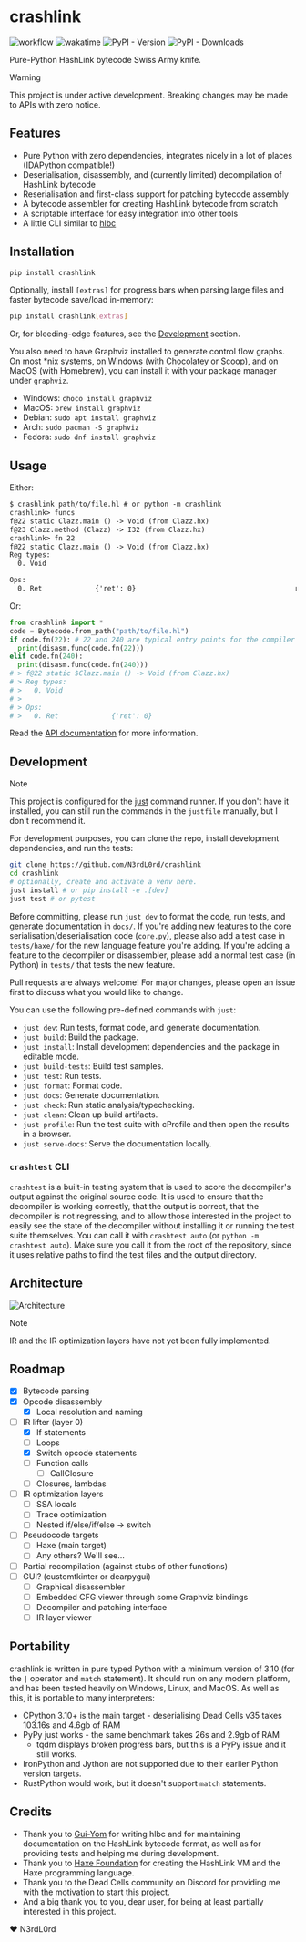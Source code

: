 # crashlink

![workflow](https://github.com/N3rdL0rd/crashlink/actions/workflows/python-package.yml/badge.svg) ![wakatime](https://wakatime.com/badge/user/959c37b8-6a50-4f37-8cc5-e2b14b687b80/project/7ce1f674-75d5-4525-88f2-ea4e5532e73a.svg) ![PyPI - Version](https://img.shields.io/pypi/v/crashlink)
 ![PyPI - Downloads](https://img.shields.io/pypi/dd/crashlink)

Pure-Python HashLink bytecode Swiss Army knife.

> [!WARNING]
> This project is under active development. Breaking changes may be made to APIs with zero notice.

## Features

- Pure Python with zero dependencies, integrates nicely in a lot of places (IDAPython compatible!)
- Deserialisation, disassembly, and (currently limited) decompilation of HashLink bytecode
- Reserialisation and first-class support for patching bytecode assembly
- A bytecode assembler for creating HashLink bytecode from scratch
- A scriptable interface for easy integration into other tools
- A little CLI similar to [hlbc](https://github.com/Gui-Yom/hlbc)

## Installation

```bash
pip install crashlink
```

Optionally, install `[extras]` for progress bars when parsing large files and faster bytecode save/load in-memory:

```bash
pip install crashlink[extras]
```

Or, for bleeding-edge features, see the [Development](#development) section.

You also need to have Graphviz installed to generate control flow graphs. On most *nix systems, on Windows (with Chocolatey or Scoop), and on MacOS (with Homebrew), you can install it with your package manager under `graphviz`.

- Windows: `choco install graphviz`
- MacOS: `brew install graphviz`
- Debian: `sudo apt install graphviz`
- Arch: `sudo pacman -S graphviz`
- Fedora: `sudo dnf install graphviz`

## Usage

Either:

```txt
$ crashlink path/to/file.hl # or python -m crashlink
crashlink> funcs
f@22 static Clazz.main () -> Void (from Clazz.hx)
f@23 Clazz.method (Clazz) -> I32 (from Clazz.hx)
crashlink> fn 22
f@22 static Clazz.main () -> Void (from Clazz.hx)
Reg types:
  0. Void

Ops:
  0. Ret             {'ret': 0}                                       return
```

Or:

```py
from crashlink import *
code = Bytecode.from_path("path/to/file.hl")
if code.fn(22): # 22 and 240 are typical entry points for the compiler to generate
  print(disasm.func(code.fn(22)))
elif code.fn(240):
  print(disasm.func(code.fn(240)))
# > f@22 static $Clazz.main () -> Void (from Clazz.hx)
# > Reg types:
# >   0. Void
# >
# > Ops:
# >   0. Ret             {'ret': 0}                                       return
```

Read the [API documentation](https://n3rdl0rd.github.io/crashlink/crashlink) for more information.

## Development

> [!NOTE]
> This project is configured for the [just](https://just.systems/) command runner. If you don't have it installed, you can still run the commands in the `justfile` manually, but I don't recommend it.

For development purposes, you can clone the repo, install development dependencies, and run the tests:

```bash
git clone https://github.com/N3rdL0rd/crashlink
cd crashlink
# optionally, create and activate a venv here.
just install # or pip install -e .[dev]
just test # or pytest
```

Before committing, please run `just dev` to format the code, run tests, and generate documentation in `docs/`. If you're adding new features to the core serialisation/deserialisation code (`core.py`), please also add a test case in `tests/haxe/` for the new language feature you're adding. If you're adding a feature to the decompiler or disassembler, please add a normal test case (in Python) in `tests/` that tests the new feature.

Pull requests are always welcome! For major changes, please open an issue first to discuss what you would like to change.

You can use the following pre-defined commands with `just`:

- `just dev`: Run tests, format code, and generate documentation.
- `just build`: Build the package.
- `just install`: Install development dependencies and the package in editable mode.
- `just build-tests`: Build test samples.
- `just test`: Run tests.
- `just format`: Format code.
- `just docs`: Generate documentation.
- `just check`: Run static analysis/typechecking.
- `just clean`: Clean up build artifacts.
- `just profile`: Run the test suite with cProfile and then open the results in a browser.
- `just serve-docs`: Serve the documentation locally.

### `crashtest` CLI

`crashtest` is a built-in testing system that is used to score the decompiler's output against the original source code. It is used to ensure that the decompiler is working correctly, that the output is correct, that the decompiler is not regressing, and to allow those interested in the project to easily see the state of the decompiler without installing it or running the test suite themselves. You can call it with `crashtest auto` (or `python -m crashtest auto`). Make sure you call it from the root of the repository, since it uses relative paths to find the test files and the output directory.

## Architecture

![Architecture](docs/static/flow.svg)

> [!NOTE]
> IR and the IR optimization layers have not yet been fully implemented.

## Roadmap

- [x] Bytecode parsing
- [x] Opcode disassembly
  - [x] Local resolution and naming
- [ ] IR lifter (layer 0)
  - [x] If statements
  - [ ] Loops
  - [x] Switch opcode statements
  - [ ] Function calls
    - [ ] CallClosure
  - [ ] Closures, lambdas
- [ ] IR optimization layers
  - [ ] SSA locals
  - [ ] Trace optimization
  - [ ] Nested if/else/if/else -> switch
- [ ] Pseudocode targets
  - [ ] Haxe (main target)
  - [ ] Any others? We'll see...
- [ ] Partial recompilation (against stubs of other functions)
- [ ] GUI? (customtkinter or dearpygui)
  - [ ] Graphical disassembler
  - [ ] Embedded CFG viewer through some Graphviz bindings
  - [ ] Decompiler and patching interface
  - [ ] IR layer viewer

## Portability

crashlink is written in pure typed Python with a minimum version of 3.10 (for the `|` operator and `match` statement). It should run on any modern platform, and has been tested heavily on Windows, Linux, and MacOS. As well as this, it is portable to many interpreters:

- CPython 3.10+ is the main target - deserialising Dead Cells v35 takes 103.16s and 4.6gb of RAM
- PyPy just works - the same benchmark takes 26s and 2.9gb of RAM
  - tqdm displays broken progress bars, but this is a PyPy issue and it still works.
- IronPython and Jython are not supported due to their earlier Python version targets.
- RustPython would work, but it doesn't support `match` statements.

## Credits

- Thank you to [Gui-Yom](https://github.com/Gui-Yom) for writing hlbc and for maintaining documentation on the HashLink bytecode format, as well as for providing tests and helping me during development.
- Thank you to [Haxe Foundation](https://haxe.org/) for creating the HashLink VM and the Haxe programming language.
- Thank you to the Dead Cells community on Discord for providing me with the motivation to start this project.
- And a big thank you to you, dear user, for being at least partially interested in this project.

❤ N3rdL0rd
